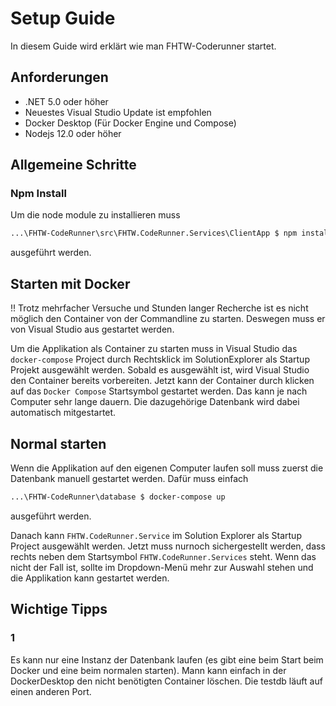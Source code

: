 # Setup Guide

In diesem Guide wird erklärt wie man FHTW-Coderunner startet.

## Anforderungen

- .NET 5.0 oder höher
- Neuestes Visual Studio Update ist empfohlen
- Docker Desktop (Für Docker Engine und Compose)
- Nodejs 12.0 oder höher

## Allgemeine Schritte

### Npm Install

Um die node module zu installieren muss

```bash
...\FHTW-CodeRunner\src\FHTW.CodeRunner.Services\ClientApp $ npm install
```

ausgeführt werden.

## Starten mit Docker

!! Trotz mehrfacher Versuche und Stunden langer Recherche ist es nicht möglich den Container von der Commandline zu starten. Deswegen muss er von Visual Studio aus gestartet werden.

Um die Applikation als Container zu starten muss in Visual Studio das `docker-compose` Project durch Rechtsklick im SolutionExplorer als Startup Projekt ausgewählt werden. Sobald es ausgewählt ist, wird Visual Studio den Container bereits vorbereiten. Jetzt kann der Container durch klicken auf das `Docker Compose` Startsymbol gestartet werden. Das kann je nach Computer sehr lange dauern. Die dazugehörige Datenbank wird dabei automatisch mitgestartet.

## Normal starten

Wenn die Applikation auf den eigenen Computer laufen soll muss zuerst die Datenbank manuell gestartet werden. Dafür muss einfach

```bash
...\FHTW-CodeRunner\database $ docker-compose up
```

ausgeführt werden.

Danach kann `FHTW.CodeRunner.Service` im Solution Explorer als Startup Project ausgewählt werden. Jetzt muss nurnoch sichergestellt werden, dass rechts neben dem Startsymbol `FHTW.CodeRunner.Services` steht. Wenn das nicht der Fall ist, sollte im Dropdown-Menü mehr zur Auswahl stehen und die Applikation kann gestartet werden.

## Wichtige Tipps

### 1

Es kann nur eine Instanz der Datenbank laufen (es gibt eine beim Start beim Docker und eine beim normalen starten). Mann kann einfach in der DockerDesktop den nicht benötigten Container löschen. Die testdb läuft auf einen anderen Port.
